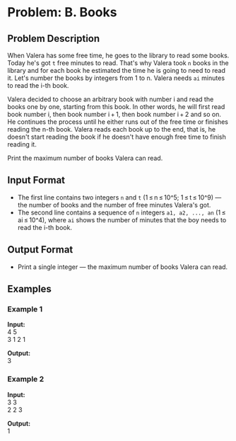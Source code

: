 # Problem: B. Books

## Problem Description

When Valera has some free time, he goes to the library to read some books. Today he's got `t` free minutes to read. That's why Valera took `n` books in the library and for each book he estimated the time he is going to need to read it. Let's number the books by integers from 1 to n. Valera needs `ai` minutes to read the i-th book.

Valera decided to choose an arbitrary book with number i and read the books one by one, starting from this book. In other words, he will first read book number i, then book number i + 1, then book number i + 2 and so on. He continues the process until he either runs out of the free time or finishes reading the n-th book. Valera reads each book up to the end, that is, he doesn't start reading the book if he doesn't have enough free time to finish reading it.

Print the maximum number of books Valera can read.

## Input Format

- The first line contains two integers `n` and `t` (1 ≤ n ≤ 10^5; 1 ≤ t ≤ 10^9) — the number of books and the number of free minutes Valera's got.
- The second line contains a sequence of `n` integers `a1, a2, ..., an` (1 ≤ ai ≤ 10^4), where `ai` shows the number of minutes that the boy needs to read the i-th book.

## Output Format

- Print a single integer — the maximum number of books Valera can read.

## Examples

### Example 1

**Input:**  
4 5  
3 1 2 1  

**Output:**  
3  

### Example 2

**Input:**  
3 3  
2 2 3  

**Output:**  
1
